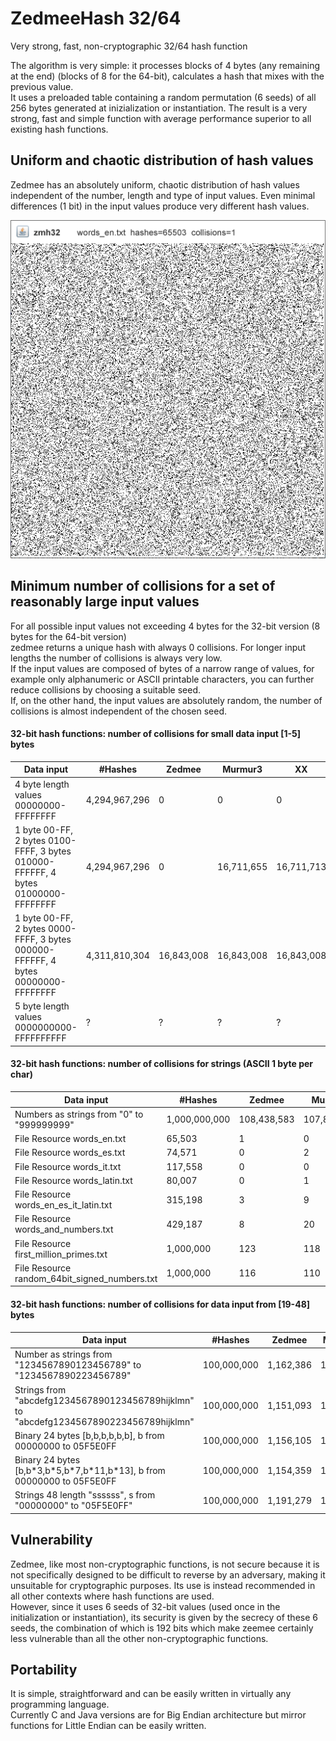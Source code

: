 # ZedmeeHash 32/64
Very strong, fast, non-cryptographic 32/64 hash function  

The algorithm is very simple: it processes blocks of 4 bytes (any remaining at the end) (blocks of 8 for the 64-bit), calculates a hash that mixes with the previous value.  
It uses a preloaded table containing a random permutation (6 seeds) of all 256 bytes generated at inizialization or instantiation.
The result is a very strong, fast and simple function with average performance superior to all existing hash functions.  

## Uniform and chaotic distribution of hash values
Zedmee has an absolutely uniform, chaotic distribution of hash values independent of the number, length and type of input values.
Even minimal differences (1 bit) in the input values produce very different hash values.  

![Alt Text](https://raw.githubusercontent.com/matteo65/ZedmeeHash/main/Resource/zmh_distributions.png)

## Minimum number of collisions for a set of reasonably large input values
For all possible input values not exceeding 4 bytes for the 32-bit version (8 bytes for the 64-bit version)  
zedmee returns a unique hash with always 0 collisions. For longer input lengths the number of collisions is always very low.  
If the input values are composed of bytes of a narrow range of values, for example only alphanumeric or ASCII printable characters,
you can further reduce collisions by choosing a suitable seed.  
If, on the other hand, the input values are absolutely random, the number of collisions is almost independent of the chosen seed.  

#### 32-bit hash functions: number of collisions for small data input [1-5] bytes   

Data input                                                                        |#Hashes   | Zedmee   | Murmur3 | XX  | Rabin  
----------------------------------------------------------------------------------|----------|----------|---------|-----|--------
4 byte length values 00000000-FFFFFFFF                                            |4,294,967,296|   0      |      0  |  0  |  0    
1 byte 00-FF, 2 bytes 0100-FFFF, 3 bytes 010000-FFFFFF, 4 bytes 01000000-FFFFFFFF |4,294,967,296|   0      |16,711,655 |16,711,713|16,777,216   
1 byte 00-FF, 2 bytes 0000-FFFF, 3 bytes 000000-FFFFFF, 4 bytes 00000000-FFFFFFFF |4,311,810,304|  16,843,008|16,843,008 |16,843,008|16,843,008
5 byte length values 0000000000-FFFFFFFFFF                                        |?|        ? |      ?  |  ?  |   ?    

#### 32-bit hash functions: number of collisions for strings (ASCII 1 byte per char)

Data input                                                  |#Hashes   | Zedmee   | Murmur3 |    XX   |  Rabin
------------------------------------------------------------|----------|----------|---------|---------|---------
Numbers as strings from "0" to "999999999"                  |1,000,000,000| 108,438,583|107,822,463|110,287,893|365,950,432
File Resource words_en.txt                                  | 65,503    |         1|        0|        0|       14
File Resource words_es.txt                                  | 74,571    |         0|        2|        0|       38
File Resource words_it.txt                                  |117,558    |         0|        0|        2|       28
File Resource words_latin.txt                               | 80,007    |         0|        1|        1|       34
File Resource words_en_es_it_latin.txt                      |315,198    |         3|        9|        9|      271
File Resource words_and_numbers.txt                         |429,187    |         8|       20|       19|      251
File Resource first_million_primes.txt                      |1,000,000  |       123|      118|       85|        0
File Resource random_64bit_signed_numbers.txt               |1,000,000  |       116|      110|      143|      122

#### 32-bit hash functions: number of collisions for data input from [19-48] bytes

Data input                                                                             | #Hashes   |  Zedmee   | Murmur3  |     XX   | Rabin
---------------------------------------------------------------------------------------|-----------|-----------|----------|----------|----------
Number as strings from "1234567890123456789" to "1234567890223456789"                  |100,000,000| 1,162,386 | 1,155,789|   808,693|         0      
Strings from "abcdefg1234567890123456789hijklmn" to "abcdefg1234567890223456789hijklmn"|100,000,000| 1,151,093 | 1,152,600| 1,037,151|         0  
Binary 24 bytes [b,b,b,b,b,b], b from 00000000 to 05F5E0FF                             |100,000,000| 1,156,105 | 1,154,653| 1,411,483|         0
Binary 24 bytes [b,b\*3,b\*5,b\*7,b\*11,b\*13], b from 00000000 to 05F5E0FF            |100,000,000| 1,154,359 | 1,154,542| 1,160,003| 1,150,862
Strings 48 length "ssssss", s from "00000000" to "05F5E0FF"                            |100,000,000| 1,191,279 | 1,156,254| 1,155,854|22,595,936


## Vulnerability
Zedmee, like most non-cryptographic functions, is not secure because it is not specifically designed to be difficult to reverse by an adversary, making it unsuitable for cryptographic purposes. Its use is instead recommended in all other contexts where hash functions are used.  
However, since it uses 6 seeds of 32-bit values (used once in the initialization or instantiation), its security is given by the secrecy of these 6 seeds, the combination of which is 192 bits which make zeemee certainly less vulnerable than all the other non-cryptographic functions.   

## Portability
It is simple, straightforward and can be easily written in virtually any programming language.  
Currently C and Java versions are for Big Endian architecture but mirror functions for Little Endian can be easily written.    
